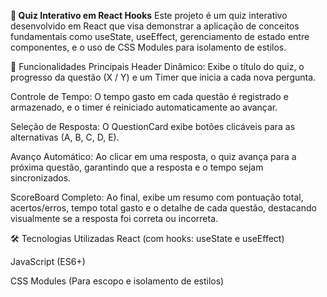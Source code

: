 **🚀 Quiz Interativo em React Hooks**
Este projeto é um quiz interativo desenvolvido em React que visa demonstrar a aplicação de conceitos fundamentais como useState, useEffect, gerenciamento de estado entre componentes, e o uso de CSS Modules para isolamento de estilos.

🌟 Funcionalidades Principais
Header Dinâmico: Exibe o título do quiz, o progresso da questão (X / Y) e um Timer que inicia a cada nova pergunta.

Controle de Tempo: O tempo gasto em cada questão é registrado e armazenado, e o timer é reiniciado automaticamente ao avançar.

Seleção de Resposta: O QuestionCard exibe botões clicáveis para as alternativas (A, B, C, D, E).

Avanço Automático: Ao clicar em uma resposta, o quiz avança para a próxima questão, garantindo que a resposta e o tempo sejam sincronizados.

ScoreBoard Completo: Ao final, exibe um resumo com pontuação total, acertos/erros, tempo total gasto e o detalhe de cada questão, destacando visualmente se a resposta foi correta ou incorreta.

🛠️ Tecnologias Utilizadas
React (com hooks: useState e useEffect)

JavaScript (ES6+)

CSS Modules (Para escopo e isolamento de estilos)
